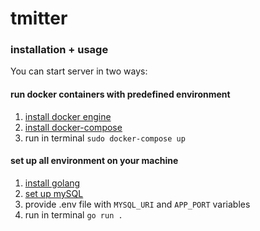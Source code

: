 # tmitter

### installation + usage
You can start server in two ways:

#### run docker containers with predefined environment
1. [install docker engine](https://docs.docker.com/engine/install/)
2. [install docker-compose](https://docs.docker.com/compose/install/)
3. run in terminal ```sudo docker-compose up```
#### set up all environment on your machine
1. [install golang](https://go.dev/doc/install)
2. [set up mySQL](https://dev.mysql.com/doc/mysql-installation-excerpt/5.7/en/)
3. provide .env file with ``MYSQL_URI`` and ``APP_PORT`` variables
4. run in terminal ```go run .```
